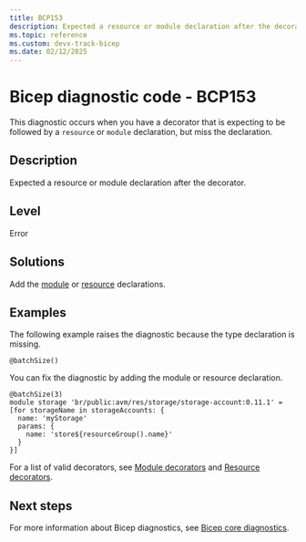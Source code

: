 ```yaml
---
title: BCP153
description: Expected a resource or module declaration after the decorator.
ms.topic: reference
ms.custom: devx-track-bicep
ms.date: 02/12/2025
---
```


# Bicep diagnostic code - BCP153

This diagnostic occurs when you have a decorator that is expecting to be followed by a `resource` or `module` declaration, but miss the declaration.

## Description

Expected a resource or module declaration after the decorator.

## Level

Error

## Solutions

Add the [module](../modules.md) or [resource](../resource-declaration.md) declarations.

## Examples

The following example raises the diagnostic because the type declaration is missing.

```bicep
@batchSize()
```

You can fix the diagnostic by adding the module or resource declaration.  

```bicep
@batchSize(3)
module storage 'br/public:avm/res/storage/storage-account:0.11.1' = [for storageName in storageAccounts: {
  name: 'myStorage'
  params: {
    name: 'store${resourceGroup().name}'
  }
}]
```

For a list of valid decorators, see [Module decorators](../modules.md#use-decorators) and [Resource decorators](../resource-declaration.md#use-decorators).

## Next steps

For more information about Bicep diagnostics, see [Bicep core diagnostics](../bicep-core-diagnostics.md).
